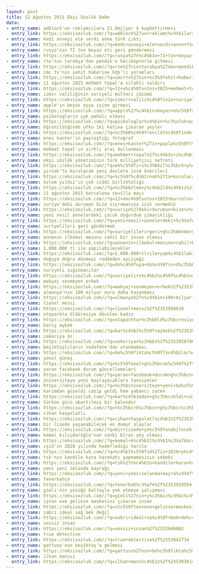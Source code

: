 ```yaml
---
layout: post
title: 12 Ağustos 2015 Ekşi Sözlük Debe
data:
- entry_name: adblock'un reklamcılara 21.8milyar $ kaybettirmesi
  entry_link: https://eksisozluk.com//?q=adblock%27un+reklamc%c4%b1lara+21.8milyar+%24+kaybettirmesi%2f%2353940636
- entry_name: kedi anneyi ele verdi anne türk çıktı
  entry_link: https://eksisozluk.com//?q=kedi+anneyi+ele+verdi+anne+t%c3%bcrk+%c3%a7%c4%b1kt%c4%b1%2f%2353944482
- entry_name: rusya'nın 72 ton beyaz eti geri göndermesi
  entry_link: https://eksisozluk.com//?q=rusya%27n%c4%b1n+72+ton+beyaz+eti+geri+g%c3%b6ndermesi%2f%2353929361
- entry_name: rte'nin tarabya'dan pendik'e helikopterle gitmesi
  entry_link: https://eksisozluk.com//?q=rte%27nin+tarabya%27dan+pendik%27e+helikopterle+gitmesi%2f%2353935024
- entry_name: imc tv'nin şehit haberine hdp'li yorumları
  entry_link: https://eksisozluk.com//?q=imc+tv%27nin+%c5%9fehit+haberine+hdp%27li+yorumlar%c4%b1%2f%2353943312
- entry_name: 11 ağustos 2015 mehmet topal'a silahlı saldırı
  entry_link: https://eksisozluk.com//?q=11+a%c4%9fustos+2015+mehmet+topal%27a+silahl%c4%b1+sald%c4%b1r%c4%b1%2f%2353936749
- entry_name: izmir valiliğinin suriyeli mülteci çözümü
  entry_link: https://eksisozluk.com//?q=izmir+valili%c4%9finin+suriyeli+m%c3%bclteci+%c3%a7%c3%b6z%c3%bcm%c3%bc%2f%2353932478
- entry_name: apple'ın beyaz eşya işine girmesi
  entry_link: https://eksisozluk.com//?q=apple%27%c4%b1n+beyaz+e%c5%9fya+i%c5%9fine+girmesi%2f%2353930339
- entry_name: psikologların çok pahalı olması
  entry_link: https://eksisozluk.com//?q=psikologlar%c4%b1n+%c3%a7ok+pahal%c4%b1+olmas%c4%b1%2f%2353940638
- entry_name: öğrenildiğinde ufku iki katına çıkaran şeyler
  entry_link: https://eksisozluk.com//?q=%c3%b6%c4%9frenildi%c4%9finde+ufku+iki+kat%c4%b1na+%c3%a7%c4%b1karan+%c5%9feyler%2f%2353929049
- entry_name: enes kanter'in paylaştığı fotoğraf
  entry_link: https://eksisozluk.com//?q=enes+kanter%27in+payla%c5%9ft%c4%b1%c4%9f%c4%b1+foto%c4%9fraf%2f%2353935828
- entry_name: mehmet topal'ın zırhlı araç kullanması
  entry_link: https://eksisozluk.com//?q=mehmet+topal%27%c4%b1n+z%c4%b1rhl%c4%b1+ara%c3%a7+kullanmas%c4%b1%2f%2353937292
- entry_name: ekşi sözlük yönetiminin türk milliyetçisi nefreti
  entry_link: https://eksisozluk.com//?q=ek%c5%9fi+s%c3%b6zl%c3%bck+y%c3%b6netiminin+t%c3%bcrk+milliyet%c3%a7isi+nefreti%2f%2353936125
- entry_name: şırnak'ta kurulacak yeni devlete isim önerileri
  entry_link: https://eksisozluk.com//?q=%c5%9f%c4%b1rnak%27ta+kurulacak+yeni+devlete+isim+%c3%b6nerileri%2f%2353933855
- entry_name: özlem yıldız'ın çok ciddi birlikteliği
  entry_link: https://eksisozluk.com//?q=%c3%b6zlem+y%c4%b1ld%c4%b1z%27%c4%b1n+%c3%a7ok+ciddi+birlikteli%c4%9fi%2f%2353938483
- entry_name: 11 ağustos 2015 barcelona sevilla maçı
  entry_link: https://eksisozluk.com//?q=11+a%c4%9fustos+2015+barcelona+sevilla+ma%c3%a7%c4%b1%2f%2353946657
- entry_name: suriye'deki durumun bize sıçramasına izin vermedik
  entry_link: https://eksisozluk.com//?q=suriye%27deki+durumun+bize+s%c4%b1%c3%a7ramas%c4%b1na+izin+vermedik%2f%2353942345
- entry_name: yeni nesil annelerdeki çocuk doğurdum şımarıklığı
  entry_link: https://eksisozluk.com//?q=yeni+nesil+annelerdeki+%c3%a7ocuk+do%c4%9furdum+%c5%9f%c4%b1mar%c4%b1kl%c4%b1%c4%9f%c4%b1%2f%2353929322
- entry_name: suriyelileri geri göndermek
  entry_link: https://eksisozluk.com//?q=suriyelileri+geri+g%c3%b6ndermek%2f%2353932003
- entry_name: annenin ilkokul mezunu cahil bir insan olması
  entry_link: https://eksisozluk.com//?q=annenin+ilkokul+mezunu+cahil+bir+insan+olmas%c4%b1%2f%2353944229
- entry_name: 1.000.000 tl ile yapılabilecekler
  entry_link: https://eksisozluk.com//?q=1.000.000+tl+ile+yap%c4%b1labilecekler%2f%2353932519
- entry_name: doğuya doğru dönmeyi reddeden ayçiçeği
  entry_link: https://eksisozluk.com//?q=do%c4%9fuya+do%c4%9fru+d%c3%b6nmeyi+reddeden+ay%c3%a7i%c3%a7e%c4%9fi%2f%2353941725
- entry_name: suriyeli sığınmacılar
  entry_link: https://eksisozluk.com//?q=suriyeli+s%c4%b1%c4%9f%c4%b1nmac%c4%b1lar%2f%2353936352
- entry_name: makyaj sevmeyen erkek
  entry_link: https://eksisozluk.com//?q=makyaj+sevmeyen+erkek%2f%2353941742
- entry_name: almanya'nın 100 milyar euro daha kazanması
  entry_link: https://eksisozluk.com//?q=almanya%27n%c4%b1n+100+milyar+euro+daha+kazanmas%c4%b1%2f%2353936278
- entry_name: lionel messi
  entry_link: https://eksisozluk.com//?q=lionel+messi%2f%2353950629
- entry_name: otoparkta öldüresiye dövülen kadın
  entry_link: https://eksisozluk.com//?q=otoparkta+%c3%b6ld%c3%bcresiye+d%c3%b6v%c3%bclen+kad%c4%b1n%2f%2353948414
- entry_name: barış aybek
  entry_link: https://eksisozluk.com//?q=bar%c4%b1%c5%9f+aybek%2f%2353945511
- entry_name: zekeriya öz
  entry_link: https://eksisozluk.com//?q=zekeriya+%c3%b6z%2f%2353928706
- entry_name: beşiktaşlıların vodafone'dan utanmaması
  entry_link: https://eksisozluk.com//?q=be%c5%9fikta%c5%9fl%c4%b1lar%c4%b1n+vodafone%27dan+utanmamas%c4%b1%2f%2353941433
- entry_name: şenol güneş
  entry_link: https://eksisozluk.com//?q=%c5%9fenol+g%c3%bcne%c5%9f%2f%2353932354
- entry_name: yaran facebook durum güncellemeleri
  entry_link: https://eksisozluk.com//?q=yaran+facebook+durum+g%c3%bcncellemeleri%2f%2353930777
- entry_name: üniversiteye yeni başlayacaklara tavsiyeler
  entry_link: https://eksisozluk.com//?q=%c3%bcniversiteye+yeni+ba%c5%9flayacaklara+tavsiyeler%2f%2353933070
- entry_name: karımdan güzeldi cazip geldi hem yabancı zaten
  entry_link: https://eksisozluk.com//?q=kar%c4%b1mdan+g%c3%bczeldi+cazip+geldi+hem+yabanc%c4%b1+zaten%2f%2353937052
- entry_name: türkün gücü abartılmış bir balondur
  entry_link: https://eksisozluk.com//?q=t%c3%bcrk%c3%bcn+g%c3%bcc%c3%bc+abart%c4%b1lm%c4%b1%c5%9f+bir+balondur%2f%2353932639
- entry_name: cihan haspolatlı
  entry_link: https://eksisozluk.com//?q=cihan+haspolatl%c4%b1%2f%2353931381
- entry_name: bir lisede yaşanabilecek en dumur olaylar
  entry_link: https://eksisozluk.com//?q=bir+lisede+ya%c5%9fanabilecek+en+dumur+olaylar%2f%2353949580
- entry_name: kemal kılıçdaroğlu'nun sanki biraz şey olması
  entry_link: https://eksisozluk.com//?q=kemal+k%c4%b1l%c4%b1%c3%a7daro%c4%9flu%27nun+sanki+biraz+%c5%9fey+olmas%c4%b1%2f%2353942564
- entry_name: ışid'in 2020 yılında hedeflediği harita
  entry_link: https://eksisozluk.com//?q=%c4%b1%c5%9fid%27in+2020+y%c4%b1l%c4%b1nda+hedefledi%c4%9fi+harita%2f%2353930246
- entry_name: tsk'nın kandile kara harekatı yapmamasının sebebi
  entry_link: https://eksisozluk.com//?q=tsk%27n%c4%b1n+kandile+kara+harekat%c4%b1+yapmamas%c4%b1n%c4%b1n+sebebi%2f%2353931908
- entry_name: yeni yeni zelanda bayrağı
  entry_link: https://eksisozluk.com//?q=yeni+yeni+zelanda+bayra%c4%9f%c4%b1%2f%2353929911
- entry_name: fenerbahçe
  entry_link: https://eksisozluk.com//?q=fenerbah%c3%a7e%2f%2353928554
- entry_name: gimli'nin yüzüğü baltayla yok etmeye çalışması
  entry_link: https://eksisozluk.com//?q=gimli%27nin+y%c3%bcz%c3%bc%c4%9f%c3%bc+baltayla+yok+etmeye+%c3%a7al%c4%b1%c5%9fmas%c4%b1%2f%2353935901
- entry_name: işten eve gelince maskesini çıkaran insan
  entry_link: https://eksisozluk.com//?q=i%c5%9ften+eve+gelince+maskesini+%c3%a7%c4%b1karan+insan%2f%2353933636
- entry_name: sabri ideal sağ bek değil
  entry_link: https://eksisozluk.com//?q=sabri+ideal+sa%c4%9f+bek+de%c4%9fil%2f%2353934089
- entry_name: sessiz insan
  entry_link: https://eksisozluk.com//?q=sessiz+insan%2f%2353946062
- entry_name: true detective
  entry_link: https://eksisozluk.com//?q=true+detective%2f%2353942734
- entry_name: gattuso'nun beşiktaş'a gelmesi
  entry_link: https://eksisozluk.com//?q=gattuso%27nun+be%c5%9fikta%c5%9f%27a+gelmesi%2f%2353949188
- entry_name: ilhan mansız
  entry_link: https://eksisozluk.com//?q=ilhan+mans%c4%b1z%2f%2353930145
---
```

